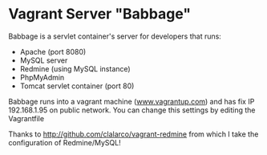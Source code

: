 # Vagrant Server "Babbage"

Babbage is a servlet container's server for developers that runs:
  * Apache (port 8080)
  * MySQL server
  * Redmine (using MySQL instance)
  * PhpMyAdmin 
  * Tomcat servlet container (port 80)
  
Babbage runs into a vagrant machine (www.vagrantup.com) and has fix IP 192.168.1.95 on public network. You can change this settings by editing the Vagrantfile

Thanks to http://github.com/clalarco/vagrant-redmine from which I take the configuration of Redmine/MySQL!
